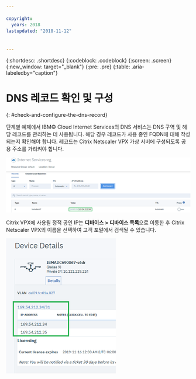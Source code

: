 ```yaml
---

copyright:
  years: 2018
lastupdated: "2018-11-12"


---
```


{:shortdesc: .shortdesc}
{:codeblock: .codeblock}
{:screen: .screen}
{:new_window: target="_blank"}
{:pre: .pre}
{:table: .aria-labeledby="caption"}

# DNS 레코드 확인 및 구성
{: #check-and-configure-the-dns-record}

단계별 예제에서 IBM© Cloud Internet Services의 DNS 서비스는 DNS 구역 및 해당 레코드를 관리하는 데 사용됩니다. 해당 경우 레코드가 사용 중인 FQDN에 대해 작성되는지 확인해야 합니다. 레코드는 Citrix Netscaler VPX 가상 서버에 구성되도록 공용 주소를 가리켜야 합니다.

<img src="images/12-add-record.png" alt="그림" style="width: 700px;"/>

Citrix VPX에 사용될 정적 공인 IP는 **디바이스 > 디바이스 목록**으로 이동한 후 Citrix Netscaler VPX의 이름을 선택하여 고객 포털에서 검색될 수 있습니다.

<img src="images/13-check-ip.png" alt="그림" style="width: 300px;"/>
